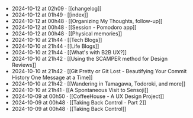 - 2024-10-12 at 02h09 · [[changelog]]
- 2024-10-12 at 01h49 · [[index]]
- 2024-10-12 at 00h48 · [[Organizing My Thoughts, follow-up]]
- 2024-10-12 at 00h48 · [[Session - Pomodoro app]]
- 2024-10-12 at 00h48 · [[Physical memories]]
- 2024-10-10 at 21h44 · [[Tech Blogs]]
- 2024-10-10 at 21h44 · [[Life Blogs]]
- 2024-10-10 at 21h44 · [[What's with B2B UX?]]
- 2024-10-10 at 21h42 · [[Using the SCAMPER method for Design Reviews]]
- 2024-10-10 at 21h42 · [[Git Pretty or Git Lost - Beautifying Your Commit History One Message at a Time]]
- 2024-10-10 at 21h42 · [[Wandering in Tamagawa, Todoroki, and more]]
- 2024-10-10 at 21h41 · [[A Spontaneous Visit to Sensoji]]
- 2024-10-09 at 00h50 · [[CoffeeHouse - A UX Design Project]]
- 2024-10-09 at 00h48 · [[Taking Back Control - Part 2]]
- 2024-10-09 at 00h48 · [[Taking Back Control]]
